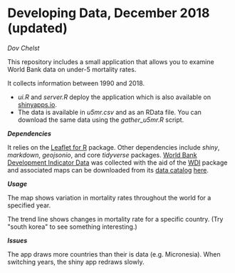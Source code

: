 # Developing Data, December 2018 (updated)
_Dov Chelst_

This repository includes a small application that allows you to examine 
World Bank data on under-5 mortality rates.

It collects information between 1990 and 2018.

* _ui.R_ and _server.R_ deploy the application which is also available on [shinyapps.io](https://dnchelst.shinyapps.io/u5mr-app).
* The data is available in _u5mr.csv_ and as an RData file. 
You can download the same data using the _gather\_u5mr.R_ script.

***Dependencies***

It relies on the [Leaflet for R](https://https://rstudio.github.io/leaflet/)
package. Other dependencies include _shiny_, _markdown_, _geojsonio_, and 
core _tidyverse_ packages. 
[World Bank Development Indicator Data](http://wdi.worldbank.org/table/2.18) 
was collected with the aid of the 
[WDI](https://cran.r-project.org/web/packages/WDI/WDI.pdf) package and 
associated maps can be downloaded from its 
[data catalog](https://datacatalog.worldbank.org/) 
[here](https://development-data-hub-s3-public.s3.amazonaws.com/ddhfiles/779551/wb_boundaries_geojson_lowres.zip).

***Usage***

The map shows variation in mortality rates throughout the world for a specified year.

The trend line shows changes in mortality rate for a specific country. 
(Try "south korea" to see something interesting.)

***Issues***

The app draws more countries than their is data (e.g. Micronesia).
When switching years, the shiny app redraws slowly.